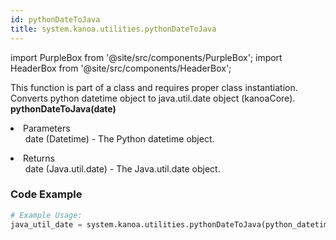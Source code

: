 ```yaml
---
id: pythonDateToJava
title: system.kanoa.utilities.pythonDateToJava
---
```


import PurpleBox from '@site/src/components/PurpleBox';
import HeaderBox from '@site/src/components/HeaderBox';

<PurpleBox>This function is part of a class and requires proper class instantiation.</PurpleBox>
<HeaderBox header="Description">Converts python datetime object to java.util.date object (kanoaCore).</HeaderBox>
<HeaderBox header="Syntax">
    <b>pythonDateToJava(date)</b>
    <li>Parameters <br />
        <ul>date (Datetime) - The Python datetime object.</ul>
    </li>
    <li>Returns <br />
        <ul>date (Java.util.date) - The Java.util.date object.</ul>
    </li>
</HeaderBox>

### Code Example

```python
# Example Usage:
java_util_date = system.kanoa.utilities.pythonDateToJava(python_datetime)

